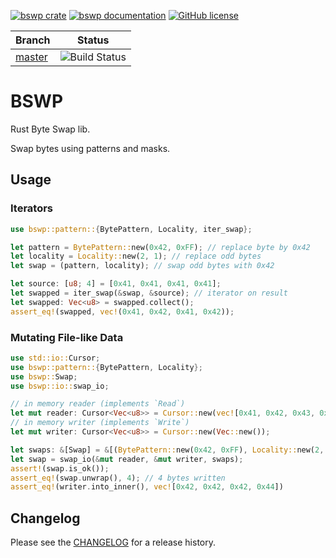 [![bswp crate](https://img.shields.io/crates/v/bswp.svg)](https://crates.io/crates/bswp)
[![bswp documentation](https://docs.rs/bswp/badge.svg)](https://docs.rs/bswp)
[![GitHub license](https://img.shields.io/github/license/PicoJr/bswp)](https://github.com/PicoJr/bswp/blob/master/LICENSE)

|Branch|Status|
|------|------|
|[master](https://github.com/PicoJr/bswp/tree/master)|![Build Status](https://github.com/PicoJr/bswp/workflows/Rust/badge.svg?branch=master)|

# BSWP

Rust Byte Swap lib.

Swap bytes using patterns and masks.

## Usage

### Iterators

``` rust
use bswp::pattern::{BytePattern, Locality, iter_swap};

let pattern = BytePattern::new(0x42, 0xFF); // replace byte by 0x42
let locality = Locality::new(2, 1); // replace odd bytes
let swap = (pattern, locality); // swap odd bytes with 0x42

let source: [u8; 4] = [0x41, 0x41, 0x41, 0x41];
let swapped = iter_swap(&swap, &source); // iterator on result
let swapped: Vec<u8> = swapped.collect();
assert_eq!(swapped, vec!(0x41, 0x42, 0x41, 0x42));
```

### Mutating File-like Data

``` rust
use std::io::Cursor;
use bswp::pattern::{BytePattern, Locality};
use bswp::Swap;
use bswp::io::swap_io;

// in memory reader (implements `Read`)
let mut reader: Cursor<Vec<u8>> = Cursor::new(vec![0x41, 0x42, 0x43, 0x44]);
// in memory writer (implements `Write`)
let mut writer: Cursor<Vec<u8>> = Cursor::new(Vec::new());

let swaps: &[Swap] = &[(BytePattern::new(0x42, 0xFF), Locality::new(2, 0))];
let swap = swap_io(&mut reader, &mut writer, swaps);
assert!(swap.is_ok());
assert_eq!(swap.unwrap(), 4); // 4 bytes written
assert_eq!(writer.into_inner(), vec![0x42, 0x42, 0x42, 0x44])
```

## Changelog

Please see the [CHANGELOG](CHANGELOG.md) for a release history.
